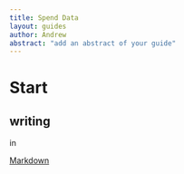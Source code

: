 ```yaml
---
title: Spend Data
layout: guides
author: Andrew
abstract: "add an abstract of your guide"
---
```


# Start
## writing 

in 

[Markdown](http://en.wikipedia.org/wiki/Markdown)
